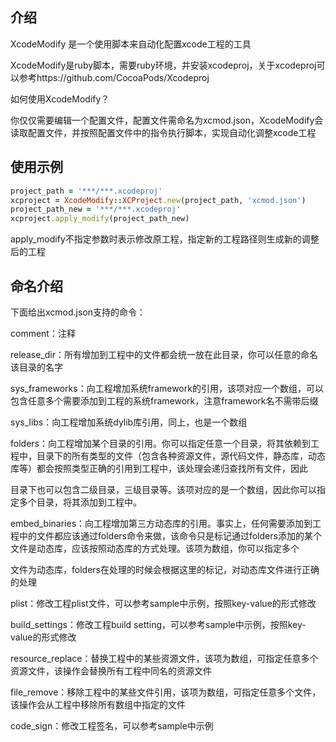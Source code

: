 ## 介绍

XcodeModify 是一个使用脚本来自动化配置xcode工程的工具

XcodeModify是ruby脚本，需要ruby环境，并安装xcodeproj，关于xcodeproj可以参考https://github.com/CocoaPods/Xcodeproj

如何使用XcodeModify？

你仅仅需要编辑一个配置文件，配置文件需命名为xcmod.json，XcodeModify会读取配置文件，并按照配置文件中的指令执行脚本，实现自动化调整xcode工程

## 使用示例

```ruby
project_path = '***/***.xcodeproj'
xcproject = XcodeModify::XCProject.new(project_path, 'xcmod.json')
project_path_new = '***/***.xcodeproj'
xcproject.apply_modify(project_path_new)
```
apply_modify不指定参数时表示修改原工程，指定新的工程路径则生成新的调整后的工程

## 命名介绍

下面给出xcmod.json支持的命令：

comment：注释

release_dir：所有增加到工程中的文件都会统一放在此目录，你可以任意的命名该目录的名字

sys_frameworks：向工程增加系统framework的引用，该项对应一个数组，可以包含任意多个需要添加到工程的系统framework，注意framework名不需带后缀

sys_libs：向工程增加系统dylib库引用，同上，也是一个数组

folders：向工程增加某个目录的引用。你可以指定任意一个目录，将其依赖到工程中，目录下的所有类型的文件（包含各种资源文件，源代码文件，静态库，动态库等）都会按照类型正确的引用到工程中，该处理会递归查找所有文件，因此

目录下也可以包含二级目录，三级目录等。该项对应的是一个数组，因此你可以指定多个目录，将其添加到工程中。

embed_binaries：向工程增加第三方动态库的引用。事实上，任何需要添加到工程中的文件都应该通过folders命令来做，该命令只是标记通过folders添加的某个文件是动态库，应该按照动态库的方式处理。该项为数组，你可以指定多个

文件为动态库，folders在处理的时候会根据这里的标记，对动态库文件进行正确的处理

plist：修改工程plist文件，可以参考sample中示例，按照key-value的形式修改

build_settings：修改工程build setting，可以参考sample中示例，按照key-value的形式修改

resource_replace：替换工程中的某些资源文件，该项为数组，可指定任意多个资源文件，该操作会替换所有工程中同名的资源文件

file_remove：移除工程中的某些文件引用，该项为数组，可指定任意多个文件，该操作会从工程中移除所有数组中指定的文件

code_sign：修改工程签名，可以参考sample中示例




